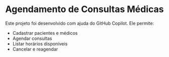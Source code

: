 # Agendamento de Consultas Médicas

Este projeto foi desenvolvido com ajuda do GitHub Copilot. Ele permite:

- Cadastrar pacientes e médicos
- Agendar consultas
- Listar horários disponíveis
- Cancelar e reagendar
